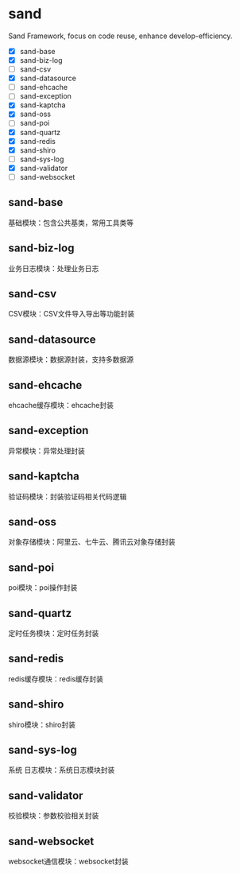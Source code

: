 # sand
Sand Framework, focus on code reuse, enhance develop-efficiency.
- [x] sand-base
- [x] sand-biz-log
- [ ] sand-csv
- [x] sand-datasource
- [ ] sand-ehcache
- [ ] sand-exception
- [x] sand-kaptcha
- [x] sand-oss
- [ ] sand-poi
- [x] sand-quartz
- [x] sand-redis
- [x] sand-shiro
- [ ] sand-sys-log
- [x] sand-validator
- [ ] sand-websocket
## sand-base
基础模块：包含公共基类，常用工具类等
## sand-biz-log
业务日志模块：处理业务日志
## sand-csv
CSV模块：CSV文件导入导出等功能封装
## sand-datasource
数据源模块：数据源封装，支持多数据源
## sand-ehcache
ehcache缓存模块：ehcache封装
## sand-exception
异常模块：异常处理封装
## sand-kaptcha
验证码模块：封装验证码相关代码逻辑
## sand-oss
对象存储模块：阿里云、七牛云、腾讯云对象存储封装
## sand-poi
poi模块：poi操作封装
## sand-quartz
定时任务模块：定时任务封装
## sand-redis
redis缓存模块：redis缓存封装
## sand-shiro
shiro模块：shiro封装
## sand-sys-log
系统 日志模块：系统日志模块封装
## sand-validator
校验模块：参数校验相关封装
## sand-websocket
websocket通信模块：websocket封装
